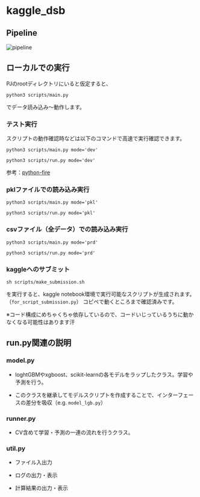 # kaggle_dsb

## Pipeline

![pipeline](https://github.com/shyaginuma/kaggle_dsb/blob/master/IGQL-DSB%20Pipeline.svg)

## ローカルでの実行

PJのrootディレクトリにいると仮定すると、

```
python3 scripts/main.py
```

でデータ読み込み〜動作します。

### テスト実行

スクリプトの動作確認時などは以下のコマンドで高速で実行確認できます。

```
python3 scripts/main.py mode='dev'

python3 scripts/run.py mode='dev'
```

参考：[python-fire](https://github.com/google/python-fire)


### pklファイルでの読み込み実行

```
python3 scripts/main.py mode='pkl'

python3 scripts/run.py mode='pkl'
```

### csvファイル（全データ）での読み込み実行

```
python3 scripts/main.py mode='prd'

python3 scripts/run.py mode='prd'
```

### kaggleへのサブミット

```
sh scripts/make_submission.sh
```

を実行すると、kaggle notebook環境で実行可能なスクリプトが生成されます。（`for_script_submission.py`）
コピペで動くところまで確認済みです。

※コード構成にめちゃくちゃ依存しているので、コードいじっているうちに動かなくなる可能性はあります汗

## run.py関連の説明

### model.py

- loghtGBMやxgboost、scikit-learnの各モデルをラップしたクラス。学習や予測を行う。

- このクラスを継承してモデルスクリプトを作成することで、インターフェースの差分を吸収（e.g. `model_lgb.py`）

### runner.py

- CV含めて学習・予測の一連の流れを行うクラス。

### util.py

- ファイル入出力

- ログの出力・表示

- 計算結果の出力・表示